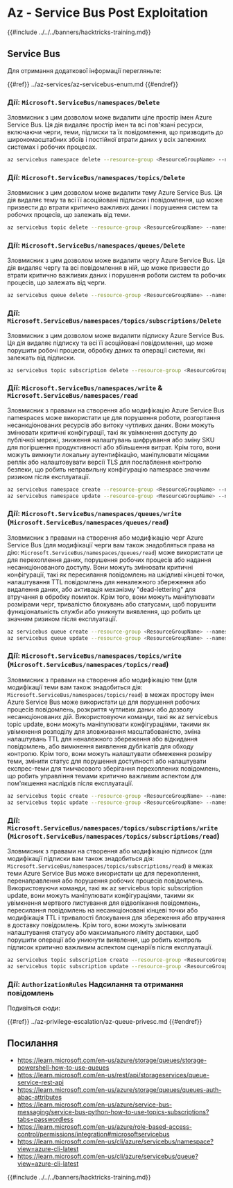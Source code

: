 # Az - Service Bus Post Exploitation

{{#include ../../../banners/hacktricks-training.md}}

## Service Bus

Для отримання додаткової інформації перегляньте:

{{#ref}}
../az-services/az-servicebus-enum.md
{{#endref}}

### Дії: `Microsoft.ServiceBus/namespaces/Delete`

Зловмисник з цим дозволом може видалити ціле простір імен Azure Service Bus. Ця дія видаляє простір імен та всі пов'язані ресурси, включаючи черги, теми, підписки та їх повідомлення, що призводить до широкомасштабних збоїв і постійної втрати даних у всіх залежних системах і робочих процесах.
```bash
az servicebus namespace delete --resource-group <ResourceGroupName> --name <NamespaceName>
```
### Дії: `Microsoft.ServiceBus/namespaces/topics/Delete`

Зловмисник з цим дозволом може видалити тему Azure Service Bus. Ця дія видаляє тему та всі її асоційовані підписки і повідомлення, що може призвести до втрати критично важливих даних і порушення систем та робочих процесів, що залежать від теми.
```bash
az servicebus topic delete --resource-group <ResourceGroupName> --namespace-name <NamespaceName> --name <TopicName>
```
### Дії: `Microsoft.ServiceBus/namespaces/queues/Delete`

Зловмисник з цим дозволом може видалити чергу Azure Service Bus. Ця дія видаляє чергу та всі повідомлення в ній, що може призвести до втрати критично важливих даних і порушення роботи систем та робочих процесів, що залежать від черги.
```bash
az servicebus queue delete --resource-group <ResourceGroupName> --namespace-name <NamespaceName> --name <QueueName>
```
### Дії: `Microsoft.ServiceBus/namespaces/topics/subscriptions/Delete`

Зловмисник з цим дозволом може видалити підписку Azure Service Bus. Ця дія видаляє підписку та всі її асоційовані повідомлення, що може порушити робочі процеси, обробку даних та операції системи, які залежать від підписки.
```bash
az servicebus topic subscription delete --resource-group <ResourceGroupName> --namespace-name <NamespaceName> --topic-name <TopicName> --name <SubscriptionName>
```
### Дії: `Microsoft.ServiceBus/namespaces/write` & `Microsoft.ServiceBus/namespaces/read`

Зловмисник з правами на створення або модифікацію Azure Service Bus namespaces може використати це для порушення роботи, розгортання несанкціонованих ресурсів або витоку чутливих даних. Вони можуть змінювати критичні конфігурації, такі як увімкнення доступу до публічної мережі, зниження налаштувань шифрування або зміну SKU для погіршення продуктивності або збільшення витрат. Крім того, вони можуть вимкнути локальну аутентифікацію, маніпулювати місцями реплік або налаштовувати версії TLS для послаблення контролю безпеки, що робить неправильну конфігурацію namespace значним ризиком після експлуатації.
```bash
az servicebus namespace create --resource-group <ResourceGroupName> --name <NamespaceName> --location <Location>
az servicebus namespace update --resource-group <ResourceGroupName> --name <NamespaceName> --tags <Key=Value>
```
### Дії: `Microsoft.ServiceBus/namespaces/queues/write` (`Microsoft.ServiceBus/namespaces/queues/read`)

Зловмисник з правами на створення або модифікацію черг Azure Service Bus (для модифікації черги вам також знадобляться права на дію: `Microsoft.ServiceBus/namespaces/queues/read`) може використати це для перехоплення даних, порушення робочих процесів або надання несанкціонованого доступу. Вони можуть змінювати критичні конфігурації, такі як пересилання повідомлень на шкідливі кінцеві точки, налаштування TTL повідомлень для неналежного збереження або видалення даних, або активація механізму "dead-lettering" для втручання в обробку помилок. Крім того, вони можуть маніпулювати розмірами черг, тривалістю блокувань або статусами, щоб порушити функціональність служби або уникнути виявлення, що робить це значним ризиком після експлуатації.
```bash
az servicebus queue create --resource-group <ResourceGroupName> --namespace-name <NamespaceName> --name <QueueName>
az servicebus queue update --resource-group <ResourceGroupName> --namespace-name <NamespaceName> --name <QueueName>
```
### Дії: `Microsoft.ServiceBus/namespaces/topics/write` (`Microsoft.ServiceBus/namespaces/topics/read`)

Зловмисник з правами на створення або модифікацію тем (для модифікації теми вам також знадобиться дія: `Microsoft.ServiceBus/namespaces/topics/read`) в межах простору імен Azure Service Bus може використати це для порушення робочих процесів повідомлень, розкриття чутливих даних або дозволу несанкціонованих дій. Використовуючи команди, такі як az servicebus topic update, вони можуть маніпулювати конфігураціями, такими як увімкнення розподілу для зловживання масштабованістю, зміна налаштувань TTL для неналежного збереження або відкидання повідомлень, або вимкнення виявлення дублікатів для обходу контролю. Крім того, вони можуть налаштувати обмеження розміру теми, змінити статус для порушення доступності або налаштувати експрес-теми для тимчасового зберігання перехоплених повідомлень, що робить управління темами критично важливим аспектом для пом'якшення наслідків після експлуатації.
```bash
az servicebus topic create --resource-group <ResourceGroupName> --namespace-name <NamespaceName> --name <TopicName>
az servicebus topic update --resource-group <ResourceGroupName> --namespace-name <NamespaceName> --name <TopicName>
```
### Дії: `Microsoft.ServiceBus/namespaces/topics/subscriptions/write` (`Microsoft.ServiceBus/namespaces/topics/subscriptions/read`)

Зловмисник з правами на створення або модифікацію підписок (для модифікації підписки вам також знадобиться дія: `Microsoft.ServiceBus/namespaces/topics/subscriptions/read`) в межах теми Azure Service Bus може використати це для перехоплення, перенаправлення або порушення робочих процесів повідомлень. Використовуючи команди, такі як az servicebus topic subscription update, вони можуть маніпулювати конфігураціями, такими як увімкнення мертвого листування для відволікання повідомлень, пересилання повідомлень на несанкціоновані кінцеві точки або модифікація TTL і тривалості блокування для збереження або втручання в доставку повідомлень. Крім того, вони можуть змінювати налаштування статусу або максимального ліміту доставки, щоб порушити операції або уникнути виявлення, що робить контроль підписок критично важливим аспектом сценаріїв після експлуатації.
```bash
az servicebus topic subscription create --resource-group <ResourceGroupName> --namespace-name <NamespaceName> --topic-name <TopicName> --name <SubscriptionName>
az servicebus topic subscription update --resource-group <ResourceGroupName> --namespace-name <NamespaceName> --topic-name <TopicName> --name <SubscriptionName>
```
### Дії: `AuthorizationRules` Надсилання та отримання повідомлень

Подивіться сюди:

{{#ref}}
../az-privilege-escalation/az-queue-privesc.md
{{#endref}}

## Посилання

- https://learn.microsoft.com/en-us/azure/storage/queues/storage-powershell-how-to-use-queues
- https://learn.microsoft.com/en-us/rest/api/storageservices/queue-service-rest-api
- https://learn.microsoft.com/en-us/azure/storage/queues/queues-auth-abac-attributes
- https://learn.microsoft.com/en-us/azure/service-bus-messaging/service-bus-python-how-to-use-topics-subscriptions?tabs=passwordless
- https://learn.microsoft.com/en-us/azure/role-based-access-control/permissions/integration#microsoftservicebus
- https://learn.microsoft.com/en-us/cli/azure/servicebus/namespace?view=azure-cli-latest
- https://learn.microsoft.com/en-us/cli/azure/servicebus/queue?view=azure-cli-latest

{{#include ../../../banners/hacktricks-training.md}}
